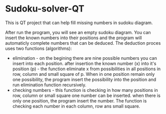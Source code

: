 # Sudoku-solver-QT
This is QT project that can help fill missing numbers in sudoku diagram.

After run the program, you will see an empty sudoku diagram. You can insert the known numbers into their positions and the program will automaticly complete numbers that can be deduced. The deduction proces uses two functions (algorithms):
- elimination - on the begining there are nine possible numbers you can insert into each position. after insertion the known number (x) into it's position (p) - the function eliminate x from possibilities in all positions in row, column and small square of p. When in one position remain only one possibility, the program insert the possibility into the position and run elimination function recursively.
- checking numbers - this function is checking in how many positions in row, column or small square one number can be inserted. when there is only one position, the program insert the number. The function is checking each number in each column, row ans small square. 
